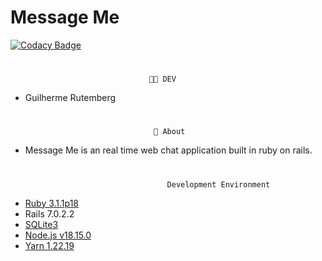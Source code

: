 # Message Me

[![Codacy Badge](https://api.codacy.com/project/badge/Grade/1b216ffa10ba48a29faa092bc6750c65)](https://app.codacy.com/gh/GuiSysLima/MessageMe?utm_source=github.com&utm_medium=referral&utm_content=GuiSysLima/MessageMe&utm_campaign=Badge_Grade)

#
                                   👨‍💻 DEV
* Guilherme Rutemberg
#
                                    📍 About
* Message Me is an real time web chat application built in ruby on rails.
#
                                       Development Environment

* [Ruby 3.1.1p18](https://github.com/oneclick/rubyinstaller2/releases/download/RubyInstaller-3.1.1-1/rubyinstaller-devkit-3.1.1-1-x64.exe)
* Rails 7.0.2.2
* [SQLite3](https://www.sqlite.org/2023/sqlite-tools-win32-x86-3420000.zip)
* [Node.js v18.15.0](https://nodejs.org/en)
* [Yarn 1.22.19](https://github.com/yarnpkg/yarn/releases/download/v1.22.15/yarn-1.22.15.msi)